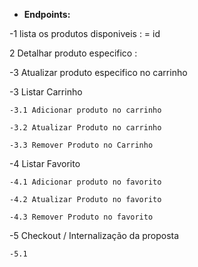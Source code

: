 - **Endpoints:**

-1 lista os produtos disponiveis : = id


2 Detalhar produto especifico :

-3 Atualizar produto especifico no carrinho

-3 Listar Carrinho

    -3.1 Adicionar produto no carrinho

    -3.2 Atualizar Produto no carrinho

    -3.3 Remover Produto no Carrinho



-4 Listar Favorito


    -4.1 Adicionar produto no favorito

    -4.2 Atualizar Produto no favorito

    -4.3 Remover Produto no favorito


-5 Checkout / Internalização da proposta

    -5.1
